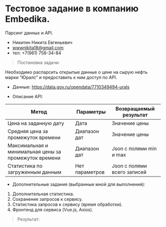 # Тестовое задание в компанию Embedika.
Парсинг данных и API.

- Никитин Никита Евгеньевич 
- wwwnikita18@gmail.com
- тел: +7(961) 758-34-84


> Постановка задачи:

Необходимо распарсить открытые данные о цене на сырую нефть марки “Юралс” и
предоставить к ним доступ по API.
* Данные: https://data.gov.ru/opendata/7710349494-urals

* Описание API:

| Метод | Параметры | Возвращаемый результат |
| ---------- | ---------- | ---------- |
|Цена на заданную дату|Дата|Значение цены|
|Средняя цена за промежуток времени|Диапазон дат|Значение цены|
|Максимальная и минимальная цены за промежуток времени|Диапазон дат|Json с полями min и max|
|Статистика по загруженным данным|Нет параметров|Json с полями всего записей|

* Дополнительные задания (выбранные мной для выполнения):

1) Дополнительная статистика.
2) Сохранение запросов к сервису.
3) Статистика запросов к сервису (время обработки).
4) Фронтенд для сервиса (Vue.js, Axios).


> Результат:
